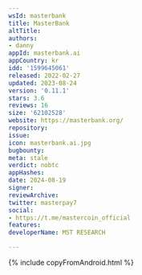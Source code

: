 ```yaml
---
wsId: masterbank
title: MasterBank
altTitle: 
authors:
- danny
appId: masterbank.ai
appCountry: kr
idd: '1599645061'
released: 2022-02-27
updated: 2023-08-24
version: '0.11.1'
stars: 3.6
reviews: 16
size: '62102528'
website: https://masterbank.org/
repository: 
issue: 
icon: masterbank.ai.jpg
bugbounty: 
meta: stale
verdict: nobtc
appHashes: 
date: 2024-08-19
signer: 
reviewArchive: 
twitter: masterpay7
social:
- https://t.me/mastercoin_official
features: 
developerName: MST RESEARCH

---
```


{% include copyFromAndroid.html %}

